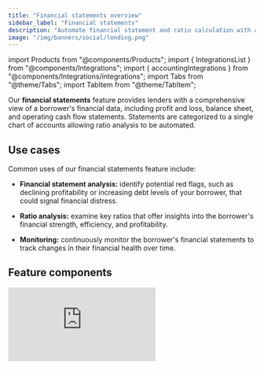 ```yaml
---
title: "Financial statements overview"
sidebar_label: "Financial statements"
description: "Automate financial statement and ratio calculation with a fully standardized profit and loss and balance sheet"
image: "/img/banners/social/lending.png"
---
```


import Products from "@components/Products";
import { IntegrationsList } from "@components/Integrations";
import { accountingIntegrations } from "@components/Integrations/integrations";
import Tabs from "@theme/Tabs";
import TabItem from "@theme/TabItem";

Our **financial statements** feature provides lenders with a comprehensive view of a borrower's financial data, including profit and loss, balance sheet, and operating cash flow statements. Statements are categorized to a single chart of accounts allowing ratio analysis to be automated.

## Use cases

Common uses of our financial statements feature include:

- **Financial statement analysis:** identify potential red flags, such as declining profitability or increasing debt levels of your borrower, that could signal financial distress.

- **Ratio analysis:** examine key ratios that offer insights into the borrower's financial strength, efficiency, and profitability.

- **Monitoring:** continuously monitor the borrower's financial statements to track changes in their financial health over time.

## Feature components

<iframe
  src="https://docs.google.com/spreadsheets/d/1VEE7uUH_Q4ZGReonOqfZVT6V4-C40rwsMNEp2K7hOhQ/pubhtml?gid=1364518639&amp;single=true&amp;widget=true&amp;headers=false"
  frameborder="0"
  className="googleSheets"
  style={{ height: "450px" }}
/>

## Feature enrichments

#### Categorized financial accounts

Businesses often have unique line items on their financial statements, which can pose challenges for comparison and automation. To address this, we've introduced a standardized set of financial categories called "account categories" for lenders. These categories enable seamless comparisons between companies. When connecting a company, our machine learning models predict the most suitable category for each account, drawing from extensive training on tens of thousands of accounts.

Each account category consists of up to five levels, with the most relevant level populated for each account.

<details>
  <summary>Supported account categories</summary>

<iframe
  src="https://docs.google.com/spreadsheets/d/1VEE7uUH_Q4ZGReonOqfZVT6V4-C40rwsMNEp2K7hOhQ/pubhtml?gid=340133827&amp;single=true&amp;widget=true&amp;headers=false"
  frameborder="0"
  className="googleSheets"
  style={{ height: "450px" }}
/>
  
</details>

#### Recategorizing accounts

You can help improve the suggestions our model supplies by confirming them or providing a more applicable category. View all available categories proposed for accounts and, where relevant, recategorize them in the [Codat Portal](https://app.codat.io/).

<details>
  <summary>Recategorizing accounts in the Portal</summary>

1. Navigate to **Companies**, then click the company that requires recategorization. Select **Lending** in the side menu and choose **Categorize accounts** to view the categories for each account.  

  These are ordered by _impact_ by default, which is determined by the current account balance and our confidence in our automatic categorization. 

  ![An image of the Lending Categorization view in the Portal](/img/lending/acct-categorization-v3-2.png)

2. To change the category of an account, select the accounts using the checkbox and click **Recategorize**. 

   Choose an appropriate category from the proposed five levels and click **Recategorize**.  This saves the newly assigned category. 

![An image of the Lending Categorization view in the Portal with an account in process of recategorizing](/img/lending/acct-categorization-v3-3.png)

That's it! Financial statements will return the updated category for the accounts going forward.

</details>

## Supported outputs

You can retrieve the data read and enriched by this feature by [downloading a report in an Excel format](/lending/features/excel-download-overview) or calling the **financial statements** [endpoints of our API](/lending-api#/operations/get-categorized-profit-and-loss-statement). 

For example, a company's gearing ratio can be calculated using data returned by the [Get categorized balance sheet statement](/lending-api#/operations/get-categorized-balance-sheet-statement) endpoint. Check out our [loan qualification demo app](https://github.com/codatio/demo-loan-qualification/tree/main#demo-loan-qualification) written in C# to learn how to calculate other ratios. 

<Tabs>

<TabItem value="nodejs" label="TypeScript">

```javascript
type Account {
  category: string;
  balance: number;
}

const now = new Date();
// Convert date to dd-mm-yyyy format
let formattedDate = `${now.getUTCDate().toString().padStart(2, '0')}-`;
formattedDate += `${(now.getUTCMonth() + 1).toString().padStart(2, '0')}-`;
formattedDate += `${now.getUTCFullYear()}`;

// Last 12 months is returned by default
const reportResponse = await lendingClient.financialStatements.balanceSheet.getCategorizedAccounts({
    companyId: companyId,
    reportDate: formattedDate,
  });

if (reportResponse.statusCode != 200) {
  throw new Error("Could not get categorized balance sheet accounts")
}

const accounts: Account[] = reportResponse.enhancedFinancialReport.reportItems.map(x => ({
  category: x.accountCategory.levels.map(y => y.levelName).join('.'),
  balance: x.balance
}));

// Calculate gearing ratio
const totalAssets = accounts.filter(x => x.category.startsWith('Asset'))
  .reduce((sum, current) => sum + current.balance, 0)

const totalDebts = accounts.filter(x => x.category.startsWith('Liability.NonCurrent.LoansPayable'))
  .reduce((sum, current) => sum + current.balance, 0)

const gearingRatio = totalDebts / totalAssets
console.log(gearingRatio)
```

</TabItem>

<TabItem value="python" label="Python">

```python
@dataclass
class Account:
  category: str
  amount: Decimal

# Convert date to dd-mm-yyyy format
formatted_date = datetime.utcnow().strftime("%d-%m-%Y")

# Last 12 months is returned by default
report_request = operations.GetCategorizedBalanceSheetStatementRequest(
    company_id=company_id,
    report_date=formatted_date,
)

report_response = lending_client.financial_statements.balance_sheet.get_categorized_accounts(report_request)

if report_response.status_code != 200:
  raise Exception('Could not get categorized balance sheet accounts')

accounts = []
for x in report_response.enhanced_financial_report.report_items:
  accounts.append(Account(category='.'.join([y.level_name for y in x.transaction_category.levels]), balance=x.balance))

total_assets = sum(account.amount for accounts in accounts if account.category.startswith('Asset'))
total_debts = sum(account.amount for accounts in accounts if account.category.startswith('Liability.NonCurrent.LoansPayable'))

gearing_ratio = total_debts / total_assets
print(gearing_ratio)
```

</TabItem>

<TabItem value="csharp" label="C#">


```csharp
public record Account(string Category, decimal Balance);

// Convert date to dd-mm-yyyy format
var formattedDate = DateTime.UtcNow.ToString("dd-MM-yyyy");

// Last 12 months is returned by default
var reportResponse = await lendingClient.FinancialStatements.BalanceSheet.GetCategorizedAccountsAsync(new() {
    CompanyId = companyId,
    ReportDate = formattedDate,
});

if (reportResponse.StatusCode != 200) {
  throw new Exception("Could not get categorized balance sheet accounts");
}

var accounts = reportResponse.EnhancedFinancialReport.ReportItems.Select(x => new Account(){
  Category = string.Join(".", x.AccountCategory.Levels.Select(y => y.LevelName)),
  Balance = x.Balance
});

// Calculate gearing ratio
var totalAssets = accounts.Sum(x => x.Category.StartsWith("Asset"));
var totalDebts = accounts.Sum(x => x.Category.StartsWith("Liability.NonCurrent.LoansPayable"));

var gearingRatio = totalDebts / totalAssets;
Console.WriteLine(gearingRatio);
```

</TabItem>

<TabItem value="go" label="Go">

```go
type Account struct {
  Category string
  Balance float64
}

// Convert date to dd-mm-yyyy format
now := time.Now().UTC()
formattedDate := now.Format("28-11-2023")

ctx := context.Background()
reportResponse, err := lendingClient.FinancialStatements.BalanceSheet.GetCategorizedAccounts(ctx, 
  operations.GetCategorizedBalanceSheetStatementRequest{
    CompanyID: companyID,
    ReportDate: formattedDate,
})

if err == nil && reportResponse.StatusCode == 200 {
  accounts := []Account{}

  for _, account := range reportResponse.EnhancedFinancialReport.ReportItems {
    levelNames := []string{}
    for _, level := range account.AccountCategory.Levels {
      levelNames = append(levelNames, level.LevelName)
    }
    category := strings.Join(levelNames, ".")
    balance, _ := transaction.Amount.Float64()
		accounts = append(accounts, Account{category, balance})
	}

  totalAssets := 0.0
  totalDebts := 0.0
  for _, account := range accounts {
    if strings.HasPrefix(account.Category, "Assets") {
      totalAssets += transaction.Balance
    }

    if strings.HasPrefix(account.Category, "Liability.NonCurrent.LoansPayable") {
      totalDebts += transaction.Balance
    }
  }

  gearingRatio := totalDebts / totalAssets

  fmt.Println(gearingRatio)
}
```

</TabItem>

</Tabs>

## Get started

Once you have the Lending API enabled, configure your instance to work with our financial statements feature. 

#### Configure data sources

Follow the respective guides to set up and enable accounting integrations that will serve as a data source for the feature:

<IntegrationsList integrations={accountingIntegrations} />

#### Enable data types and sync schedule

See how to [enable data types](/core-concepts/data-type-settings#override-the-default-sync-settings) and ensure the following data types have been switched on:

- Proft and loss `profitAndLoss`
- Balance sheet `balanceSheet`
- Cash flow statement `cashFlowStatement`
- Chart of accounts `chartOfAccounts`

Configure the solution to refresh data when you need it by [setting a synchronization frequency](/core-concepts/data-type-settings#choose-a-synchronization-frequency). We recommend setting it to a daily or a monthly sync.

#### Configure webhooks

We recommend you [configure webhook consumers](/using-the-api/webhooks/create-consumer) with the following [event types](/using-the-api/webhooks/event-types) to manage your data pipelines. These webhooks send a message for each `dataType` separately.

- [`DataSyncStatusChangedToError`](/using-the-api/webhooks/event-types)  

  This means an issue occurred when syncing the specified data type. Resolve the issue and [initiate the sync](/using-the-api/queueing-data-syncs#refresh-data) for this dataset again. 
 
- [`DatasetDataChanged`](/using-the-api/webhooks/event-types)  

  This means data has been updated for the specified data type. This can include new, updated or deleted data. You should then refresh the data in your platform.

- [`AccountCategoriesUpdated`](/using-the-api/webhooks/event-types)

  This means categories associated with accounts have been updated for the [categorized profit and loss statement](https://docs.codat.io/lending-api#/operations/get-enhanced-profit-and-loss-accounts) and the [categorized balance sheet statement](https://docs.codat.io/lending-api#/operations/get-enhanced-balance-sheet-accounts) components. 
  
  This update may be done automatically by Codat updating `suggested` categories, or manually by a user updating `confirmed` categories.
---

## Read next
- [Liabilities](/lending/features/liabilities-overview)
